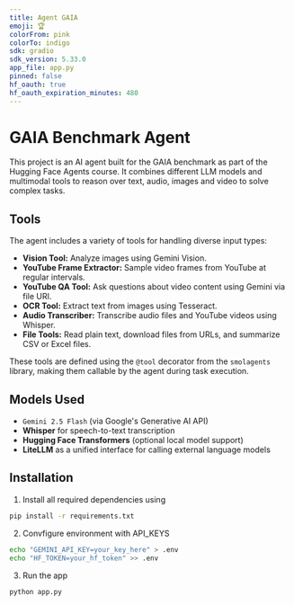 ```yaml
---
title: Agent GAIA
emoji: 🏆
colorFrom: pink
colorTo: indigo
sdk: gradio
sdk_version: 5.33.0
app_file: app.py
pinned: false
hf_oauth: true
hf_oauth_expiration_minutes: 480
---
```


# GAIA Benchmark Agent

This project is an AI agent built for the GAIA benchmark as part of the Hugging Face Agents course. It combines different LLM models and multimodal tools to reason over text, audio, images and video to solve complex tasks.


## Tools

The agent includes a variety of tools for handling diverse input types:

- **Vision Tool:** Analyze images using Gemini Vision.
- **YouTube Frame Extractor:** Sample video frames from YouTube at regular intervals.
- **YouTube QA Tool:** Ask questions about video content using Gemini via file URI.
- **OCR Tool:** Extract text from images using Tesseract.
- **Audio Transcriber:** Transcribe audio files and YouTube videos using Whisper.
- **File Tools:** Read plain text, download files from URLs, and summarize CSV or Excel files.

These tools are defined using the `@tool` decorator from the `smolagents` library, making them callable by the agent during task execution.

## Models Used

- `Gemini 2.5 Flash` (via Google's Generative AI API)
- **Whisper** for speech-to-text transcription
- **Hugging Face Transformers** (optional local model support)
- **LiteLLM** as a unified interface for calling external language models

## Installation

1. Install all required dependencies using

```bash
pip install -r requirements.txt
```

2. Convfigure environment with API_KEYS

```bash
echo "GEMINI_API_KEY=your_key_here" > .env
echo "HF_TOKEN=your_hf_token" >> .env
```

3. Run the app

```bash
python app.py
```